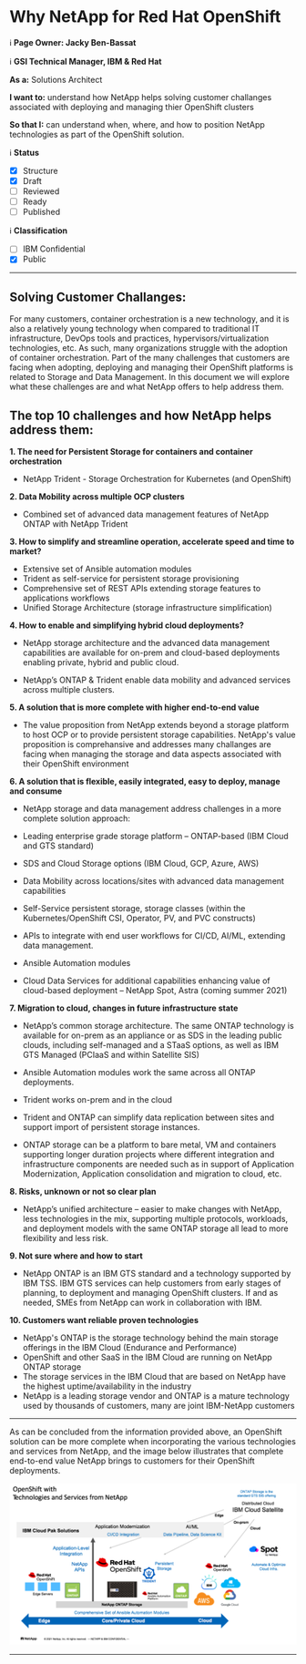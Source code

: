# Why NetApp for Red Hat OpenShift
ℹ️ **Page Owner: Jacky Ben-Bassat**

ℹ️ **GSI Technical Manager, IBM & Red Hat**

**As a:** Solutions Architect

**I want to:** understand how NetApp helps solving customer challanges associated with deploying and managing thier OpenShift clusters

**So that I:** can understand when, where, and how to position NetApp technologies as part of the OpenShift solution.

ℹ️ **Status**

- [X] Structure
- [X] Draft
- [ ] Reviewed
- [ ] Ready
- [ ] Published

ℹ️ **Classification**

- [ ] IBM Confidential
- [X] Public
*** 
## Solving Customer Challanges: 

For many customers, container orchestration is a new technology, and it is also a relatively young technology when compared to traditional IT infrastructure, DevOps tools and practices, hypervisors/virtualization technologies, etc. As such, many organizations struggle with the adoption of container orchestration. Part of the many challenges that customers are facing when adopting, deploying and managing their OpenShift platforms is related to Storage and Data Management. In this document we will explore what these challenges are and what NetApp offers to help address them.  

## The top 10 challenges and how NetApp helps address them: 

**1. The need for Persistent Storage for containers and container orchestration** 

 - NetApp Trident - Storage Orchestration for Kubernetes (and OpenShift)

**2. Data Mobility across multiple OCP clusters** 

 - Combined set of advanced data management features of NetApp ONTAP with NetApp Trident  

**3. How to simplify and streamline operation, accelerate speed and time to market?** 

 - Extensive set of Ansible automation modules
 - Trident as self-service for persistent storage provisioning
 - Comprehensive set of REST APIs extending storage features to applications workflows
 - Unified Storage Architecture (storage infrastructure simplification)

**4. How to enable and simplifying hybrid cloud deployments?**

 - NetApp storage architecture and the advanced data management capabilities are available for on-prem and cloud-based deployments enabling private, hybrid and public cloud. 

 - NetApp’s ONTAP & Trident enable data mobility and advanced services across multiple clusters. 
 
**5. A solution that is more complete with higher end-to-end value**

 - The value proposition from NetApp extends beyond a storage platform to host OCP or to provide persistent storage capabilities. NetApp's value proposition is comprehansive and addresses many challanges are facing when managing the storage and data aspects associated with their OpenShift environment 


**6. A solution that is flexible, easily integrated, easy to deploy, manage and consume** 

 - NetApp storage and data management address challenges in a more complete solution approach: 

 - Leading enterprise grade storage platform – ONTAP-based (IBM Cloud and GTS standard) 

 - SDS and Cloud Storage options (IBM Cloud, GCP, Azure, AWS) 

 - Data Mobility across locations/sites with advanced data management capabilities 

 - Self-Service persistent storage, storage classes (within the Kubernetes/OpenShift CSI, Operator, PV, and PVC constructs) 

 - APIs to integrate with end user workflows for CI/CD, AI/ML, extending data management. 

 - Ansible Automation modules  

 - Cloud Data Services for additional capabilities enhancing value of cloud-based deployment – NetApp Spot, Astra (coming summer 2021) 

**7. Migration to cloud, changes in future infrastructure state**

 - NetApp’s common storage architecture. The same ONTAP technology is available for on-prem as an appliance or as SDS in the leading public clouds, including self-managed and a STaaS options, as well as IBM GTS Managed (PCIaaS and within Satellite SIS) 

 - Ansible Automation modules work the same across all ONTAP deployments. 

 - Trident works on-prem and in the cloud 

 - Trident and ONTAP can simplify data replication between sites and support import of persistent storage instances. 

 - ONTAP storage can be a platform to bare metal, VM and containers supporting longer duration projects where different integration and infrastructure components are needed such as in support of Application Modernization, Application consolidation and migration to cloud, etc. 

**8. Risks, unknown or not so clear plan**  

 - NetApp’s unified architecture – easier to make changes with NetApp, less technologies in the mix, supporting multiple protocols, workloads, and deployment models with the same ONTAP storage all lead to more flexibility and less risk.


**9. Not sure where and how to start** 

 - NetApp ONTAP is an IBM GTS standard and a technology supported by IBM TSS. IBM GTS services can help customers from early stages of planning, to deployment and managing OpenShift clusters. If and as needed, SMEs from NetApp can work in collaboration with IBM.

**10. Customers want reliable proven technologies** 

 - NetApp's ONTAP is the storage technology behind the main storage offerings in the IBM Cloud (Endurance and Performance) 
 - OpenShift and other SaaS in the IBM Cloud are running on NetApp ONTAP storage
 - The storage services in the IBM Cloud that are based on NetApp have the highest uptime/availability in the industry 
 - NetApp is a leading storage vendor and ONTAP is a mature technology used by thousands of customers, many are joint IBM-NetApp customers

 ***

As can be concluded from the information provided above, an OpenShift solution can be more complete when incorporating the various technologies and services from NetApp, and the image below illustrates that complete end-to-end value NetApp brings to customers for their OpenShift deployments.

![](OCP_ntap_tech_srvc.png)

***
